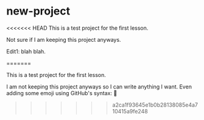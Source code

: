 # new-project
<<<<<<< HEAD
This is a test project for the first lesson.

Not sure if I am keeping this project anyways.

Edit1: blah blah.


=======

This is a test project for the first lesson.

I am not keeping this project anyways so I can write anything I want.
Even adding some emoji using GitHub's syntax: :rocket:
>>>>>>> a2ca1f93645e1b0b28138085e4a710415a9fe248
